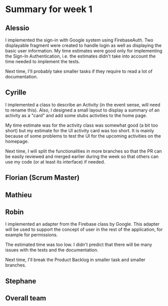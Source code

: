 # Summary for week 1

## Alessio

I implemented the sign-in with Google system using FirebaseAuth. Two displayable fragment were created to handle login as well as displaying the basic user information. My time estimates were good only for implementing the Sign-In Authentication, i.e. the estimates didn't take into account the time needed to implement the tests. 

Next time, I'll probably take smaller tasks if they require to read a lot of documentation. 

## Cyrille

I implemented a class to describe an Activity (in the event sense, will need to rename this). Also, I designed a small layout to display a summary of an activity as a "card" and add some stubs activities to the home page.

My time estimate was for the activity class was somewhat good (a bit too short) but my estimate for the UI activity card was too short. It is mainly because of some problems to test the UI for the upcoming activities on the homepage.

Next time, I will split the functionalities in more branches so that the PR can be easily reviewed and merged earlier during the week so that others can use my code (or at least its interface) if needed.

## Florian (Scrum Master)

## Mathieu

## Robin

I implemented an adapter from the Firebase class by Google. This adapter will be used to support the concept of user in the rest of the application, for example for permissions.

The estimated time was too low. I didn't predict that there will be many issues with the tests and the documentation.

Next time, I'll break the Product Backlog in smaller task and smaller branches.

## Stephane

## Overall team
